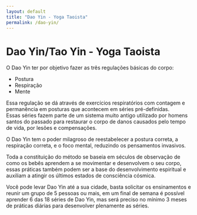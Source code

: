 ```yaml
---
layout: default
title: "Dao Yin - Yoga Taoista"
permalink: /dao-yin/
---
```


# Dao Yin/Tao Yin - Yoga Taoista
 

O Dao Yin ter por objetivo fazer as três regulações básicas do corpo:  
- Postura  
- Respiração
- Mente  

Essa regulação se dá através de exercícios respiratórios com contagem e permanência em posturas que acontecem em séries pré-definidas.  
Essas séries fazem parte de um sistema muito antigo utilizado por homens santos do passado para restaurar o corpo de danos causados pelo tempo de vida, por lesões e compensações.  

O Dao Yin tem o poder milagroso de reestabelecer a postura correta, a respiração correta, e o foco mental, reduzindo os pensamentos invasivos.  

Toda a constituição do método se baseia em séculos de observação de como os bebês aprendem a se movimentar e desenvolvem o seu corpo, essas práticas também podem ser a base do desenvolvimento espiritual e auxiliam a atingir os últimos estados de consciência cósmica.  

Você pode levar Dao Yin até a sua cidade, basta solicitar os ensinamentos e reunir um grupo de 5 pessoas ou mais, em um final de semana é possível aprender 6 das 18 séries de Dao Yin, mas será preciso no mínimo 3 meses de práticas diárias para desenvolver plenamente as séries. 
